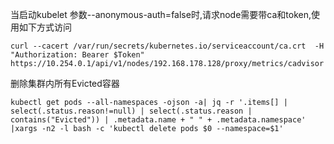 当启动kubelet 参数--anonymous-auth=false时,请求node需要带ca和token,使用如下方式访问

```
curl --cacert /var/run/secrets/kubernetes.io/serviceaccount/ca.crt  -H "Authorization: Bearer $Token" https://10.254.0.1/api/v1/nodes/192.168.178.128/proxy/metrics/cadvisor
```

删除集群内所有Evicted容器

```
kubectl get pods --all-namespaces -ojson -a| jq -r '.items[] | select(.status.reason!=null) | select(.status.reason | contains("Evicted")) | .metadata.name + " " + .metadata.namespace' |xargs -n2 -l bash -c 'kubectl delete pods $0 --namespace=$1'
```



